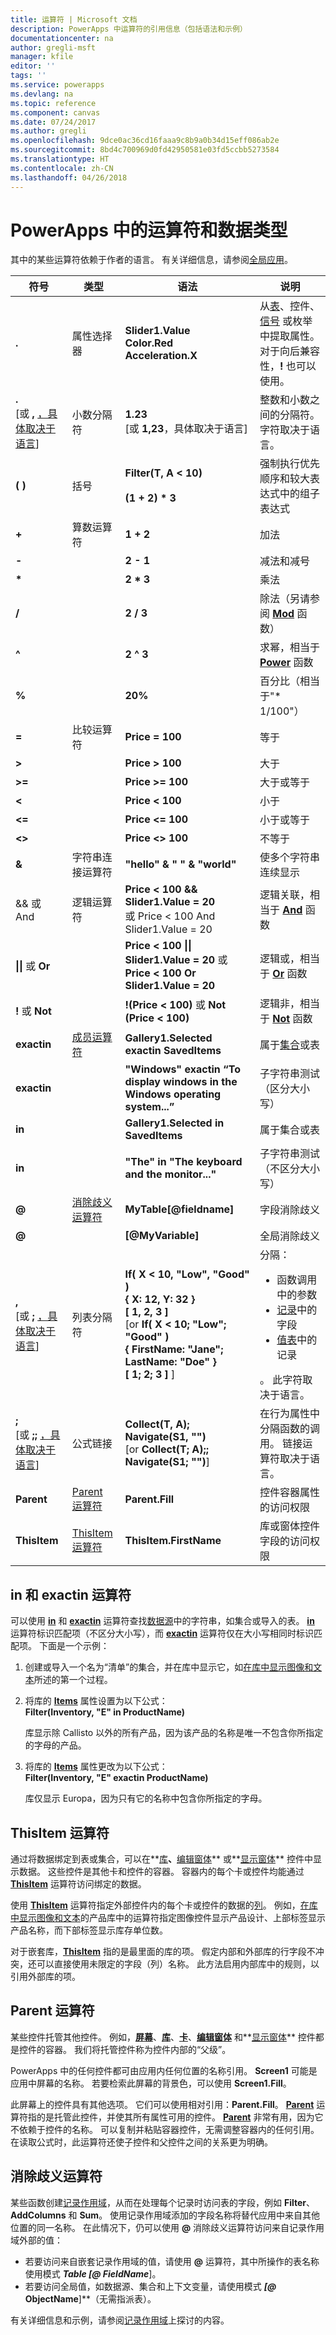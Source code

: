 ```yaml
---
title: 运算符 | Microsoft 文档
description: PowerApps 中运算符的引用信息（包括语法和示例）
documentationcenter: na
author: gregli-msft
manager: kfile
editor: ''
tags: ''
ms.service: powerapps
ms.devlang: na
ms.topic: reference
ms.component: canvas
ms.date: 07/24/2017
ms.author: gregli
ms.openlocfilehash: 9dce0ac36cd16faaa9c8b9a0b34d15eff086ab2e
ms.sourcegitcommit: 8bd4c700969d0fd42950581e03fd5ccbb5273584
ms.translationtype: HT
ms.contentlocale: zh-CN
ms.lasthandoff: 04/26/2018
---
```

# <a name="operators-and-data-types-in-powerapps"></a>PowerApps 中的运算符和数据类型
其中的某些运算符依赖于作者的语言。  有关详细信息，请参阅[全局应用](../global-apps.md)。

| 符号 | 类型 | 语法 | 说明 |
| --- | --- | --- | --- |
| **.** |属性选择器 |**Slider1.Value<br>Color.Red<br>Acceleration.X** |从[表](../working-with-tables.md)、控件、[信号](signals.md) 或枚举中提取属性。  对于向后兼容性，**!** 也可以使用。 |
| **.**<br>[或 **,** [，具体取决于语言](../global-apps.md)] |小数分隔符 |**1.23**<br>[或 **1,23**，具体取决于语言] |整数和小数之间的分隔符。  字符取决于语言。 |
| **( )** |括号 |**Filter(T, A &lt; 10)**<br><br>**(1 + 2) * 3** |强制执行优先顺序和较大表达式中的组子表达式 |
| **+** |算数运算符 |**1 + 2** |加法 |
| **-** |&nbsp; |**2 - 1** |减法和减号 |
| **\*** |&nbsp; |**2 * 3** |乘法 |
| **/** |&nbsp; |**2 / 3** |除法（另请参阅 **[Mod](function-mod.md)** 函数） |
| **^** |&nbsp; |**2 ^ 3** |求幂，相当于 **[Power](function-numericals.md)** 函数 |
| **%** |&nbsp; |**20%** |百分比（相当于&quot;* 1/100&quot;） |
| **=** |比较运算符 |**Price = 100** |等于 |
| **&gt;** |&nbsp; |**Price &gt; 100** |大于 |
| **&gt;=** |&nbsp; |**Price &gt;= 100** |大于或等于 |
| **&lt;** |&nbsp; |**Price &lt; 100** |小于 |
| **&lt;=** |&nbsp; |**Price &lt;= 100** |小于或等于 |
| **&lt;&gt;** |&nbsp; |**Price &lt;&gt; 100** |不等于 |
| **&amp;** |字符串连接运算符 |**&quot;hello&quot; &amp; &quot; &quot; &amp; &quot;world&quot;** |使多个字符串连续显示 |
| &amp;&amp; 或 And |逻辑运算符 |**Price &lt; 100 &amp;&amp; Slider1.Value = 20**<br>或 Price &lt; 100 And Slider1.Value = 20 |逻辑关联，相当于 **[And](function-logicals.md)** 函数 |
| **&#124;&#124;** 或 **Or** |&nbsp; |**Price &lt; 100 &#124;&#124; Slider1.Value = 20** 或 **Price &lt; 100 Or Slider1.Value = 20** |逻辑或，相当于 **[Or](function-logicals.md)** 函数 |
| **!** 或 **Not** |&nbsp; |**!(Price &lt; 100)** 或 **Not (Price &lt; 100)** |逻辑非，相当于 **[Not](function-logicals.md)** 函数 |
| **exactin** |[成员运算符](#in-and-exactin-operators) |**Gallery1.Selected exactin SavedItems** |属于[集合](../working-with-data-sources.md#collections)或表 |
| **exactin** |&nbsp; |**&quot;Windows&quot; exactin “To display windows in the Windows operating system...”** |子字符串测试（区分大小写） |
| **in** |&nbsp; |**Gallery1.Selected in SavedItems** |属于集合或表 |
| **in** |&nbsp; |**&quot;The&quot; in &quot;The keyboard and the monitor...&quot;** |子字符串测试（不区分大小写） |
| **@** |[消除歧义运算符](#disambiguation-operator) |**MyTable[@fieldname]** |字段消除歧义 |
| **@** |&nbsp; |**[@MyVariable]** |全局消除歧义 |
| **,**<br>[或 **;** [，具体取决于语言](../global-apps.md)] |列表分隔符 |**If( X < 10, "Low", "Good" )**<br>**{ X: 12, Y: 32 }**<br>**[ 1, 2, 3 ]**<br>[or **If( X < 10; "Low"; "Good" )<br>{ FirstName: "Jane"; LastName: "Doe" }<br>[ 1; 2; 3 ]** ] |分隔： <ul><li>函数调用中的参数</li><li>[记录](../working-with-tables.md#elements-of-a-table)中的字段</li><li>[值表](../working-with-tables.md#inline-syntax)中的记录</li></ul>。  此字符取决于语言。 |
| **;**<br>[或 **;;** [，具体取决于语言](../global-apps.md)] |公式链接 |**Collect(T, A); Navigate(S1, &quot;&quot;)**<br>[or **Collect(T; A);; Navigate(S1; &quot;&quot;)**] |在行为属性中分隔函数的调用。  链接运算符取决于语言。 |
| **Parent** |[Parent 运算符](#parent-operator) |**Parent.Fill** |控件容器属性的访问权限 |
| **ThisItem** |[ThisItem 运算符](#thisitem-operator) |**ThisItem.FirstName** |库或窗体控件字段的访问权限 |

## <a name="in-and-exactin-operators"></a>in 和 exactin 运算符
可以使用 **[in](operators.md#in-and-exactin-operators)** 和 **[exactin](operators.md#in-and-exactin-operators)** 运算符查找[数据源](../working-with-data-sources.md)中的字符串，如集合或导入的表。 **[in](operators.md#in-and-exactin-operators)** 运算符标识匹配项（不区分大小写），而 **[exactin](operators.md#in-and-exactin-operators)** 运算符仅在大小写相同时标识匹配项。 下面是一个示例：

1. 创建或导入一个名为“清单”的集合，并在库中显示它，如[在库中显示图像和文本](../show-images-text-gallery-sort-filter.md)所述的第一个过程。
2. 将库的 **[Items](../controls/properties-core.md)** 属性设置为以下公式：
   <br>**Filter(Inventory, "E" in ProductName)**
   
    库显示除 Callisto 以外的所有产品，因为该产品的名称是唯一不包含你所指定的字母的产品。
3. 将库的 **[Items](../controls/properties-core.md)** 属性更改为以下公式：
   <br>**Filter(Inventory, "E" exactin ProductName)**
   
    库仅显示 Europa，因为只有它的名称中包含你所指定的字母。

## <a name="thisitem-operator"></a>ThisItem 运算符
通过将数据绑定到表或集合，可以在**[库](../controls/control-gallery.md)**、**[编辑窗体](../controls/control-form-detail.md)** 或**[显示窗体](../controls/control-form-detail.md)** 控件中显示数据。  这些控件是其他卡和控件的容器。  容器内的每个卡或控件均能通过 **[ThisItem](operators.md#thisitem-operator)** 运算符访问绑定的数据。   

使用 **[ThisItem](operators.md#thisitem-operator)** 运算符指定外部控件内的每个卡或控件的数据的[列](../working-with-tables.md#columns)。 例如，[在库中显示图像和文本](../show-images-text-gallery-sort-filter.md)的产品库中的运算符指定图像控件显示产品设计、上部标签显示产品名称，而下部标签显示库存单位数。

对于嵌套库，**[ThisItem](operators.md#thisitem-operator)** 指的是最里面的库的项。 假定内部和外部库的行字段不冲突，还可以直接使用未限定的字段（列）名称。 此方法启用内部库中的规则，以引用外部库的项。

## <a name="parent-operator"></a>Parent 运算符
某些控件托管其他控件。 例如，**[屏幕](../controls/control-screen.md)**、**[库](../controls/control-gallery.md)**、**[卡](../controls/control-card.md)**、**[编辑窗体](../controls/control-form-detail.md)** 和**[显示窗体](../controls/control-form-detail.md)** 控件都是控件的容器。 我们将托管控件称为控件内部的“父级”。

PowerApps 中的任何控件都可由应用内任何位置的名称引用。 **Screen1** 可能是应用中屏幕的名称。 若要检索此屏幕的背景色，可以使用 **Screen1.Fill**。

此屏幕上的控件具有其他选项。 它们可以使用相对引用：**Parent.Fill**。 **[Parent](operators.md#parent-operator)** 运算符指的是托管此控件，并使其所有属性可用的控件。 **[Parent](operators.md#parent-operator)** 非常有用，因为它不依赖于控件的名称。 可以复制并粘贴容器控件，无需调整容器内的任何引用。 在读取公式时，此运算符还使子控件和父控件之间的关系更为明确。

## <a name="disambiguation-operator"></a>消除歧义运算符
某些函数创建[记录作用域](../working-with-tables.md#record-scope)，从而在处理每个记录时访问表的字段，例如 **Filter**、**AddColumns** 和 **Sum**。  使用记录作用域添加的字段名称将替代应用中来自其他位置的同一名称。  在此情况下，仍可以使用 **@** 消除歧义运算符访问来自记录作用域外部的值：

* 若要访问来自嵌套记录作用域的值，请使用 **@** 运算符，其中所操作的表名称使用模式 ***Table *[@* FieldName***]。  
* 若要访问全局值，如数据源、集合和上下文变量，请使用模式 ***[@* ObjectName**]**（无需指派表）。

有关详细信息和示例，请参阅[记录作用域](../working-with-tables.md#record-scope)上探讨的内容。

